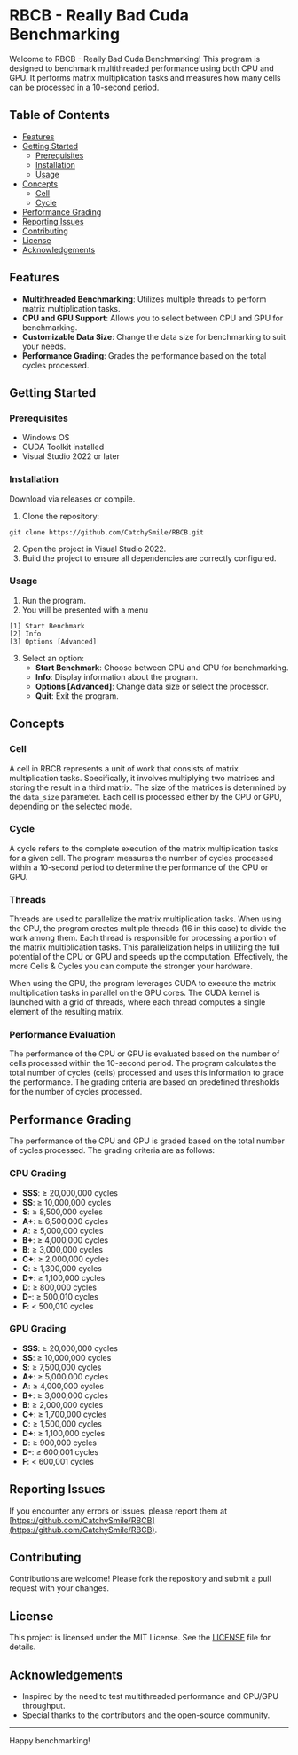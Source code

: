 # RBCB - Really Bad Cuda Benchmarking

Welcome to RBCB - Really Bad Cuda Benchmarking! This program is designed to benchmark multithreaded performance using both CPU and GPU. It performs matrix multiplication tasks and measures how many cells can be processed in a 10-second period.

## Table of Contents

- [Features](#features)
- [Getting Started](#getting-started)
  - [Prerequisites](#prerequisites)
  - [Installation](#installation)
  - [Usage](#usage)
- [Concepts](#concepts)
  - [Cell](#cell)
  - [Cycle](#cycle)
- [Performance Grading](#performance-grading)
- [Reporting Issues](#reporting-issues)
- [Contributing](#contributing)
- [License](#license)
- [Acknowledgements](#acknowledgements)

## Features

- **Multithreaded Benchmarking**: Utilizes multiple threads to perform matrix multiplication tasks.
- **CPU and GPU Support**: Allows you to select between CPU and GPU for benchmarking.
- **Customizable Data Size**: Change the data size for benchmarking to suit your needs.
- **Performance Grading**: Grades the performance based on the total cycles processed.

## Getting Started

### Prerequisites

- Windows OS
- CUDA Toolkit installed
- Visual Studio 2022 or later

### Installation
Download via releases or compile.

1. Clone the repository:
```
git clone https://github.com/CatchySmile/RBCB.git
```
2. Open the project in Visual Studio 2022.
3. Build the project to ensure all dependencies are correctly configured.

### Usage

1. Run the program.
2. You will be presented with a menu
```
[1] Start Benchmark
[2] Info
[3] Options [Advanced]
```
3. Select an option:
    - **Start Benchmark**: Choose between CPU and GPU for benchmarking.
    - **Info**: Display information about the program.
    - **Options [Advanced]**: Change data size or select the processor.
    - **Quit**: Exit the program.

## Concepts

### Cell

A cell in RBCB represents a unit of work that consists of matrix multiplication tasks. Specifically, it involves multiplying two matrices and storing the result in a third matrix. The size of the matrices is determined by the `data_size` parameter. Each cell is processed either by the CPU or GPU, depending on the selected mode.

### Cycle

A cycle refers to the complete execution of the matrix multiplication tasks for a given cell. The program measures the number of cycles processed within a 10-second period to determine the performance of the CPU or GPU. 

### Threads

Threads are used to parallelize the matrix multiplication tasks. When using the CPU, the program creates multiple threads (16 in this case) to divide the work among them. Each thread is responsible for processing a portion of the matrix multiplication tasks. This parallelization helps in utilizing the full potential of the CPU or GPU and speeds up the computation. Effectively, the more Cells & Cycles you can compute the stronger your hardware.

When using the GPU, the program leverages CUDA to execute the matrix multiplication tasks in parallel on the GPU cores. The CUDA kernel is launched with a grid of threads, where each thread computes a single element of the resulting matrix.

### Performance Evaluation

The performance of the CPU or GPU is evaluated based on the number of cells processed within the 10-second period. The program calculates the total number of cycles (cells) processed and uses this information to grade the performance. The grading criteria are based on predefined thresholds for the number of cycles processed.

## Performance Grading

The performance of the CPU and GPU is graded based on the total number of cycles processed. The grading criteria are as follows:

### CPU Grading

- **SSS**: ≥ 20,000,000 cycles
- **SS**: ≥ 10,000,000 cycles
- **S**: ≥ 8,500,000 cycles
- **A+**: ≥ 6,500,000 cycles
- **A**: ≥ 5,000,000 cycles
- **B+**: ≥ 4,000,000 cycles
- **B**: ≥ 3,000,000 cycles
- **C+**: ≥ 2,000,000 cycles
- **C**: ≥ 1,300,000 cycles
- **D+**: ≥ 1,100,000 cycles
- **D**: ≥ 800,000 cycles
- **D-**: ≥ 500,010 cycles
- **F**: < 500,010 cycles

### GPU Grading

- **SSS**: ≥ 20,000,000 cycles
- **SS**: ≥ 10,000,000 cycles
- **S**: ≥ 7,500,000 cycles
- **A+**: ≥ 5,000,000 cycles
- **A**: ≥ 4,000,000 cycles
- **B+**: ≥ 3,000,000 cycles
- **B**: ≥ 2,000,000 cycles
- **C+**: ≥ 1,700,000 cycles
- **C**: ≥ 1,500,000 cycles
- **D+**: ≥ 1,100,000 cycles
- **D**: ≥ 900,000 cycles
- **D-**: ≥ 600,001 cycles
- **F**: < 600,001 cycles

## Reporting Issues

If you encounter any errors or issues, please report them at [https://github.com/CatchySmile/RBCB](https://github.com/CatchySmile/RBCB).

## Contributing

Contributions are welcome! Please fork the repository and submit a pull request with your changes.

## License

This project is licensed under the MIT License. See the [LICENSE](LICENSE) file for details.

## Acknowledgements

- Inspired by the need to test multithreaded performance and CPU/GPU throughput.
- Special thanks to the contributors and the open-source community.

---

Happy benchmarking!
